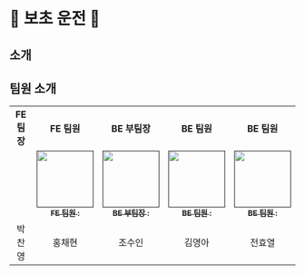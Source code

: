 # 🚗 보초 운전 🚕
## 소개

## 팀원 소개
<table>
  <tr>
    <th align="center">FE 팀장</th>
    <th align="center">FE 팀원</th>
    <th align="center">BE 부팀장</th>
    <th align="center">BE 팀원</th>
    <th align="center">BE 팀원</th>
  </tr>
  <tr>
      <td align="center"><a href=""><img src="width="100px;" alt=""/><br /><sub></td>
      <td align="center"><a href=""><img src="" width="100px;" alt=""/><br /><sub><b>FE 팀원 : </b></sub></a><br /></td>
      <td align="center"><a href=""><img src="" width="100px;" alt=""/><br /><sub><b>BE 부팀장 : </b></sub></a><br /></td>
      <td align="center"><a href=""><img src="" width="100px;" alt=""/><br /><sub><b>BE 팀원 : </b></sub></a><br /></td>
      <td align="center"><a href=""><img src="" width="100px;" alt=""/><br /><sub><b>BE 팀원 : </b></sub></a><br /></td>
    </tr>
  <tr>
    <td align="center">박찬영</td>
    <td align="center">홍채현</td>
    <td align="center">조수인</td>
    <td align="center">김영아</td>
    <td align="center">전효열</td>
  </tr>
</table>
